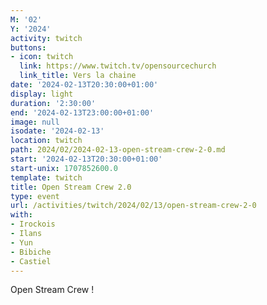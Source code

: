 ```yaml
---
M: '02'
Y: '2024'
activity: twitch
buttons:
- icon: twitch
  link: https://www.twitch.tv/opensourcechurch
  link_title: Vers la chaine
date: '2024-02-13T20:30:00+01:00'
display: light
duration: '2:30:00'
end: '2024-02-13T23:00:00+01:00'
image: null
isodate: '2024-02-13'
location: twitch
path: 2024/02/2024-02-13-open-stream-crew-2-0.md
start: '2024-02-13T20:30:00+01:00'
start-unix: 1707852600.0
template: twitch
title: Open Stream Crew 2.0
type: event
url: /activities/twitch/2024/02/13/open-stream-crew-2-0
with:
- Irockois
- Ilans
- Yun
- Bibiche
- Castiel
---
```

Open Stream Crew !